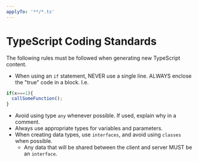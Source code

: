 ```yaml
---
applyTo: '**/*.ts'
---
```


# TypeScript Coding Standards
The following rules must be followed when generating new TypeScript content.
  - When using an `if` statement, NEVER use a single line.  ALWAYS enclose the "true" code in a block. I.e.
  ```typescript
  if(x===1){
    callSomeFunction();
  }
  ```
  - Avoid using type `any` whenever possible.  If used, explain why in a comment.
  - Always use appropriate types for variables and parameters.
  - When creating data types, use `interfaces`, and avoid using `classes` when possible.
    - Any data that will be shared between the client and server MUST be an `interface`.